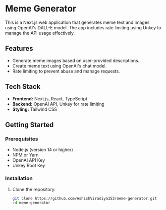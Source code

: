 # Meme Generator

This is a Next.js web application that generates meme text and images using OpenAI's DALL-E model. The app includes rate limiting using Unkey to manage the API usage effectively.

## Features

- Generate meme images based on user-provided descriptions.
- Create meme text using OpenAI's chat model.
- Rate limiting to prevent abuse and manage requests.

## Tech Stack

- **Frontend:** Next.js, React, TypeScript
- **Backend:** OpenAI API, Unkey for rate limiting
- **Styling:** Tailwind CSS

## Getting Started

### Prerequisites

- Node.js (version 14 or higher)
- NPM or Yarn
- OpenAI API Key
- Unkey Root Key

### Installation

1. Clone the repository:

   ```bash
   git clone https://github.com/AshishViradiya153/meme-generator.git
   cd meme-generator
   ```
